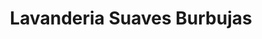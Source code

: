 ---
title: "Lavanderia Suaves Burbujas"
url: /quito/lavanderia-suaves-burbujas/
shop: lavandería
---